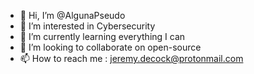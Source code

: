 - 👋 Hi, I’m @AlgunaPseudo
- 👀 I’m interested in Cybersecurity
- 🌱 I’m currently learning everything I can
- 💞️ I’m looking to collaborate on open-source
- 📫 How to reach me : jeremy.decock@protonmail.com

<!---
AlgunaPseudo/AlgunaPseudo is a ✨ special ✨ repository because its `README.md` (this file) appears on your GitHub profile.
You can click the Preview link to take a look at your changes.
--->
